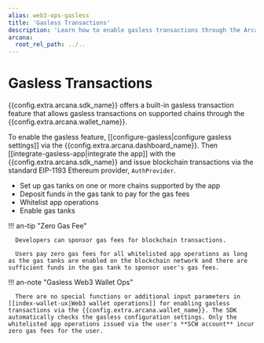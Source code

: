 ```yaml
---
alias: web3-ops-gasless
title: 'Gasless Transactions'
description: 'Learn how to enable gasless transactions through the Arcana wallet by using the built-in gasless feature of the Arcana Auth SDK.'
arcana:
  root_rel_path: ../..
---
```


# Gasless Transactions

{{config.extra.arcana.sdk_name}} offers a built-in gasless transaction feature that allows gasless transactions on supported chains through the {{config.extra.arcana.wallet_name}}. 

To enable the gasless feature, [[configure-gasless|configure gasless settings]] via the {{config.extra.arcana.dashboard_name}}. Then [[integrate-gasless-app|integrate the app]] with the {{config.extra.arcana.sdk_name}} and issue blockchain transactions via the standard EIP-1193 Ethereum provider, `AuthProvider`. 

* Set up gas tanks on one or more chains supported by the app
* Deposit funds in the gas tank to pay for the gas fees
* Whitelist app operations 
* Enable gas tanks

!!! an-tip "Zero Gas Fee" 

      Developers can sponsor gas fees for blockchain transactions. 
      
      Users pay zero gas fees for all whitelisted app operations as long as the gas tanks are enabled on the blockchain network and there are sufficient funds in the gas tank to sponsor user's gas fees.

!!! an-note "Gasless Web3 Wallet Ops"

      There are no special functions or additional input parameters in [[index-wallet-ux|Web3 wallet operations]] for enabling gasless transactions via the {{config.extra.arcana.wallet_name}}. The SDK automatically checks the gasless configuration settings. Only the whitelisted app operations issued via the user's **SCW account** incur zero gas fees for the user.